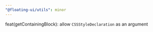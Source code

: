 ```yaml
---
"@floating-ui/utils": minor
---
```


feat(getContainingBlock): allow `CSSStyleDeclaration` as an argument
